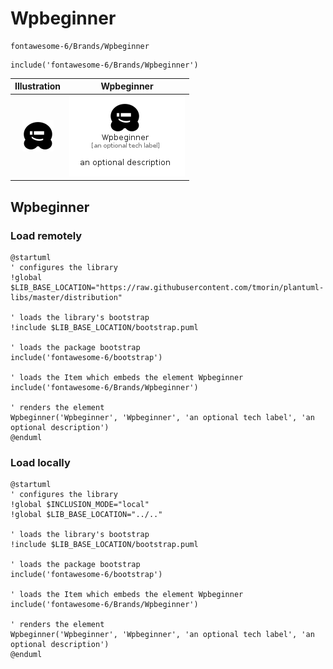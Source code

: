 # Wpbeginner


```text
fontawesome-6/Brands/Wpbeginner
```

```text
include('fontawesome-6/Brands/Wpbeginner')
```



| Illustration | Wpbeginner |
| :---: | :---: |
| ![illustration for Illustration](../../fontawesome-6/Brands/Wpbeginner.png) | ![illustration for Wpbeginner](../../fontawesome-6/Brands/Wpbeginner.Local.png) |




## Wpbeginner

### Load remotely
```plantuml
@startuml
' configures the library
!global $LIB_BASE_LOCATION="https://raw.githubusercontent.com/tmorin/plantuml-libs/master/distribution"

' loads the library's bootstrap
!include $LIB_BASE_LOCATION/bootstrap.puml

' loads the package bootstrap
include('fontawesome-6/bootstrap')

' loads the Item which embeds the element Wpbeginner
include('fontawesome-6/Brands/Wpbeginner')

' renders the element
Wpbeginner('Wpbeginner', 'Wpbeginner', 'an optional tech label', 'an optional description')
@enduml
```

### Load locally
```plantuml
@startuml
' configures the library
!global $INCLUSION_MODE="local"
!global $LIB_BASE_LOCATION="../.."

' loads the library's bootstrap
!include $LIB_BASE_LOCATION/bootstrap.puml

' loads the package bootstrap
include('fontawesome-6/bootstrap')

' loads the Item which embeds the element Wpbeginner
include('fontawesome-6/Brands/Wpbeginner')

' renders the element
Wpbeginner('Wpbeginner', 'Wpbeginner', 'an optional tech label', 'an optional description')
@enduml
```

